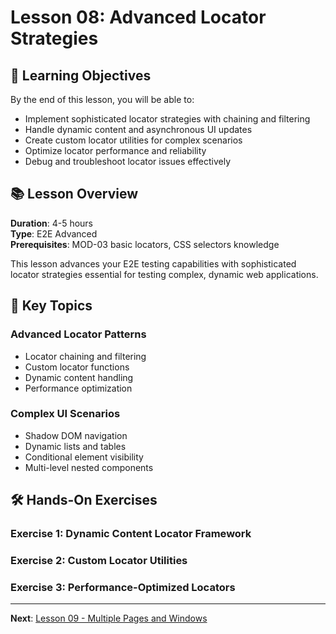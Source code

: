# Lesson 08: Advanced Locator Strategies

## 🎯 Learning Objectives

By the end of this lesson, you will be able to:
- Implement sophisticated locator strategies with chaining and filtering
- Handle dynamic content and asynchronous UI updates
- Create custom locator utilities for complex scenarios
- Optimize locator performance and reliability
- Debug and troubleshoot locator issues effectively

## 📚 Lesson Overview

**Duration**: 4-5 hours  
**Type**: E2E Advanced  
**Prerequisites**: MOD-03 basic locators, CSS selectors knowledge

This lesson advances your E2E testing capabilities with sophisticated locator strategies essential for testing complex, dynamic web applications.

## 🎯 Key Topics

### **Advanced Locator Patterns**
- Locator chaining and filtering
- Custom locator functions
- Dynamic content handling
- Performance optimization

### **Complex UI Scenarios**
- Shadow DOM navigation
- Dynamic lists and tables
- Conditional element visibility
- Multi-level nested components

## 🛠️ Hands-On Exercises

### **Exercise 1**: Dynamic Content Locator Framework
### **Exercise 2**: Custom Locator Utilities
### **Exercise 3**: Performance-Optimized Locators

---

**Next**: [Lesson 09 - Multiple Pages and Windows](../lesson-09-multiple-pages-and-windows/README.md)
